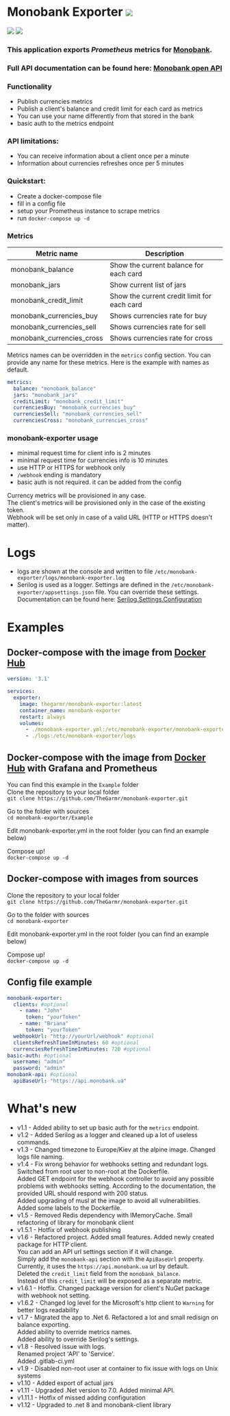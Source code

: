 # Monobank Exporter [<img src="https://img.shields.io/badge/Docker%20Hub-images-blue.svg?logo=Docker">](https://hub.docker.com/r/thegarmr/monobank-exporter)<br>
[<img src="https://img.shields.io/docker/pulls/thegarmr/monobank-exporter?label=Docker%20pulls&style=for-the-badge">](https://hub.docker.com/r/thegarmr/monobank-exporter)
[<img src="https://img.shields.io/docker/v/thegarmr/monobank-exporter?label=Latest%20Docker%20version&style=for-the-badge">](https://www.nuget.org/packages/MonobankClient/)<br>

### This application exports _Prometheus_ metrics for [Monobank](https://www.monobank.ua).
### Full API documentation can be found here: [Monobank open API](https://api.monobank.ua/docs/)

### Functionality
  * Publish currencies metrics
  * Publish a client's balance and credit limit for each card as metrics
  * You can use your name differently from that stored in the bank
  * basic auth to the metrics endpoint

### API limitations:
  * You can receive information about a client once per a minute
  * Information about currencies refreshes once per 5 minutes

### Quickstart:
  * Create a docker-compose file
  * fill in a config file
  * setup your Prometheus instance to scrape metrics
  * run `docker-compose up -d`

### Metrics
| Metric name               | Description                             |
| ------------------------- | --------------------------------------- |
| monobank_balance          | Show the current balance for each card      |
| monobank_jars             | Show current list of jars               |
| monobank_credit_limit     | Show the current credit limit for each card |
| monobank_currencies_buy   | Shows currencies rate for buy           |
| monobank_currencies_sell  | Shows currencies rate for sell          |
| monobank_currencies_cross | Shows currencies rate for cross         |

Metrics names can be overridden in the `metrics` config section. You can provide any name for these metrics.
Here is the example with names as default.
```yaml
metrics:
  balance: "monobank_balance"
  jars: "monobank_jars"
  creditLimit: "monobank_credit_limit"
  currenciesBuy: "monobank_currencies_buy"
  currenciesSell: "monobank_currencies_sell"
  currenciesCross: "monobank_currencies_cross"
```

### monobank-exporter usage
  * minimal request time for client info is 2 minutes
  * minimal request time for currencies info is 10 minutes
  * use HTTP or HTTPS for webhook only
  * `/webhook` ending is mandatory
  * basic auth is not required. it can be added from the config

Currency metrics will be provisioned in any case.<br/>
The client's metrics will be provisioned only in the case of the existing token.<br/>
Webhook will be set only in case of a valid URL (HTTP or HTTPS doesn't matter).<br/>

# Logs
  * logs are shown at the console and written to file `/etc/monobank-exporter/logs/monobank-exporter.log`
  * Serilog is used as a logger. Settings are defined in the `/etc/monobank-exporter/appsettings.json` file.
    You can override these settings.<br/>
	Documentation can be found here: [Serilog.Settings.Configuration](https://github.com/serilog/serilog-settings-configuration)

# Examples<br/>

## Docker-compose with the image from [Docker Hub](https://hub.docker.com/r/thegarmr/monobank-exporter)
```yaml
version: '3.1'

services:
  exporter:
    image: thegarmr/monobank-exporter:latest
    container_name: monobank-exporter
    restart: always
    volumes:
      - ./monobank-exporter.yml:/etc/monobank-exporter/monobank-exporter.yml
      - ./logs:/etc/monobank-exporter/logs
```

## Docker-compose with the image from [Docker Hub](https://hub.docker.com/r/thegarmr/monobank-exporter) with Grafana and Prometheus
You can find this example in the `Example` folder<br/>
Clone the repository to your local folder<br/>
`git clone https://github.com/TheGarmr/monobank-exporter.git`<br/>

Go to the folder with sources<br/>
`cd monobank-exporter/Example`<br/>

Edit monobank-exporter.yml in the root folder (you can find an example below)<br/>

Compose up!<br/>
`docker-compose up -d`<br/>

## Docker-compose with images from sources
Clone the repository to your local folder<br/>
`git clone https://github.com/TheGarmr/monobank-exporter.git`<br/>

Go to the folder with sources<br/>
`cd monobank-exporter`<br/>

Edit monobank-exporter.yml in the root folder (you can find an example below)<br/>

Compose up!<br/>
`docker-compose up -d`<br/>

## Config file example
```yaml
monobank-exporter:
  clients: #optional
    - name: "John"
      token: "yourToken"
    - name: "Briana"
      token: "yourToken"
  webhookUrl: "http://yourUrl/webhook" #optional
  clientsRefreshTimeInMinutes: 60 #optional
  currenciesRefreshTimeInMinutes: 720 #optional
basic-auth: #optional
  username: "admin"
  password: "admin"
monobank-api: #optional
  apiBaseUrl: "https://api.monobank.ua"
```
# What's new
  * v1.1 - Added ability to set up basic auth for the `metrics` endpoint.
  * v1.2 - Added Serilog as a logger and cleaned up a lot of useless commands.
  * v1.3 - Changed timezone to Europe/Kiev at the alpine image. Changed logs file naming.
  * v1.4 - Fix wrong behavior for webhooks setting and redundant logs.<br/>
           Switched from root user to non-root at the Dockerfile.<br/>
           Added GET endpoint for the webhook controller to avoid any possible problems with webhooks setting. According to the documentation, the provided URL should respond with 200 status.<br/>
           Added upgrading of musl at the image to avoid all vulnerabilities.<br/>
           Added some labels to the Dockerfile.<br/>
  * v1.5 - Removed Redis dependency with IMemoryCache. Small refactoring of library for monobank client
  * v1.5.1 - Hotfix of webhook publishing
  * v1.6 - Refactored project. Added small features. Added newly created package for HTTP client.<br/>
           You can add an API url settings section if it will change.<br>
           Simply add the `monobank-api` section with the `ApiBaseUrl`  property. Currently, it uses the `https://api.monobank.ua` url by default.<br/>
           Deleted the `credit_limit` field from the `monobank_balance`.<br/>
           Instead of this `credit_limit` will be exposed as a separate metric.
  * v1.6.1 - Hotfix. Changed package version for client's NuGet package with webhook not setting.
  * v1.6.2 - Changed log level for the Microsoft's http client to `Warning` for better logs readability
  * v1.7 - Migrated the app to .Net 6. Refactored a lot and small redisign on balance exporting.<br/>
           Added ability to override metrics names.<br/>
           Added ability to override Serilog's settings.
  * v1.8 - Resolved issue with logs.<br/>
           Renamed project 'API' to 'Service'.<br/>
           Added .gitlab-ci.yml
  * v1.9 - Disabled non-root user at container to fix issue with logs on Unix systems
  * v1.10 - Added export of actual jars
  * v1.11 - Upgraded .Net version to 7.0. Added minimal API.
  * v1.11.1 - Hotfix of missed adding configuration
  * v1.12 - Upgraded to .net 8 and monobank-client library
